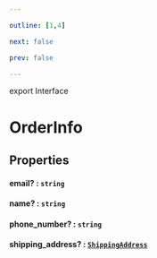 ```yaml
---

outline: [1,4]

next: false

prev: false

---
```


export Interface
# OrderInfo

## Properties

#### email? : `string`

#### name? : `string`

#### phone_number? : `string`

#### shipping_address? : [`ShippingAddress`](./ShippingAddress.md)
